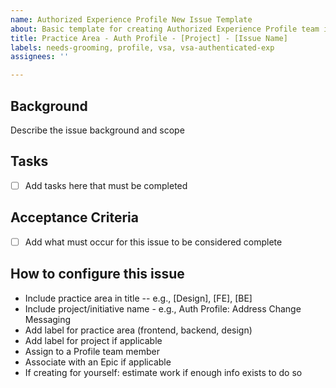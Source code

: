 ```yaml
---
name: Authorized Experience Profile New Issue Template
about: Basic template for creating Authorized Experience Profile team issues
title: Practice Area - Auth Profile - [Project] - [Issue Name]
labels: needs-grooming, profile, vsa, vsa-authenticated-exp
assignees: ''

---
```


## Background

Describe the issue background and scope

## Tasks
- [ ] Add tasks here that must be completed

## Acceptance Criteria
- [ ] Add what must occur for this issue to be considered complete

## How to configure this issue
- Include practice area in title -- e.g., [Design], [FE], [BE]
- Include project/initiative name - e.g., Auth Profile: Address Change Messaging
- Add label for practice area (frontend, backend, design)
- Add label for project if applicable
- Assign to a Profile team member
- Associate with an Epic if applicable
- If creating for yourself: estimate work if enough info exists to do so
